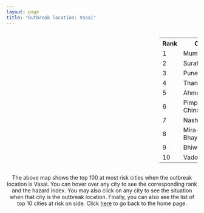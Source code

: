 ```yaml
---
layout: page
title: "Outbreak location: Vasai"
---
```

<div style="width: 100%; overflow: auto;">
<div style="width: 75%; float: left;">
<div id="mapid">
<script src="https://buda-magenta.github.io/hazard_map/load_map.js"></script>

<script>
var marker_outbreak = L.marker([19.439885, 72.880383],{"autoPan": true}).addTo(map); marker_outbreak.bindTooltip("Vasai").openTooltip();

var circle_1 = L.circle([19.075990, 72.877393], {"pane": "markerPane", "color": "red", "fill": true, "fillOpacity": 0.2, "fillRule": "evenodd", "lineCap": "round", "lineJoin": "round", "opacity": 1.0, "radius": 173871, "stroke": true, "weight": 3}).addTo(map);
circle_1.bindTooltip("Mumbai<br>rank: 1<br>hazard index: 0.173872")
circle_1.bindPopup('<a href="https://buda-magenta.github.io/hazard_map/Mumbai">Mumbai</a>')

var circle_2 = L.circle([21.170200, 72.831100], {"pane": "markerPane", "color": "red", "fill": true, "fillOpacity": 0.2, "fillRule": "evenodd", "lineCap": "round", "lineJoin": "round", "opacity": 1.0, "radius": 50974, "stroke": true, "weight": 3}).addTo(map);
circle_2.bindTooltip("Surat<br>rank: 2<br>hazard index: 0.050974")
circle_2.bindPopup('<a href="https://buda-magenta.github.io/hazard_map/Surat">Surat</a>')

var circle_3 = L.circle([18.521428, 73.854454], {"pane": "markerPane", "color": "red", "fill": true, "fillOpacity": 0.2, "fillRule": "evenodd", "lineCap": "round", "lineJoin": "round", "opacity": 1.0, "radius": 33103, "stroke": true, "weight": 3}).addTo(map);
circle_3.bindTooltip("Pune<br>rank: 3<br>hazard index: 0.033104")
circle_3.bindPopup('<a href="https://buda-magenta.github.io/hazard_map/Pune">Pune</a>')

var circle_4 = L.circle([19.194329, 72.970178], {"pane": "markerPane", "color": "red", "fill": true, "fillOpacity": 0.2, "fillRule": "evenodd", "lineCap": "round", "lineJoin": "round", "opacity": 1.0, "radius": 17356, "stroke": true, "weight": 3}).addTo(map);
circle_4.bindTooltip("Thane<br>rank: 4<br>hazard index: 0.017357")
circle_4.bindPopup('<a href="https://buda-magenta.github.io/hazard_map/Thane">Thane</a>')

var circle_5 = L.circle([23.021624, 72.579707], {"pane": "markerPane", "color": "red", "fill": true, "fillOpacity": 0.2, "fillRule": "evenodd", "lineCap": "round", "lineJoin": "round", "opacity": 1.0, "radius": 15491, "stroke": true, "weight": 3}).addTo(map);
circle_5.bindTooltip("Ahmedabad<br>rank: 5<br>hazard index: 0.015492")
circle_5.bindPopup('<a href="https://buda-magenta.github.io/hazard_map/Ahmedabad">Ahmedabad</a>')

var circle_6 = L.circle([18.627929, 73.800983], {"pane": "markerPane", "color": "red", "fill": true, "fillOpacity": 0.2, "fillRule": "evenodd", "lineCap": "round", "lineJoin": "round", "opacity": 1.0, "radius": 14947, "stroke": true, "weight": 3}).addTo(map);
circle_6.bindTooltip("Pimpri Chinchwad<br>rank: 6<br>hazard index: 0.014948")
circle_6.bindPopup('<a href="https://buda-magenta.github.io/hazard_map/Pimpri_Chinchwad">Pimpri Chinchwad</a>')

var circle_7 = L.circle([20.011247, 73.790236], {"pane": "markerPane", "color": "red", "fill": true, "fillOpacity": 0.2, "fillRule": "evenodd", "lineCap": "round", "lineJoin": "round", "opacity": 1.0, "radius": 12388, "stroke": true, "weight": 3}).addTo(map);
circle_7.bindTooltip("Nashik<br>rank: 7<br>hazard index: 0.012388")
circle_7.bindPopup('<a href="https://buda-magenta.github.io/hazard_map/Nashik">Nashik</a>')

var circle_8 = L.circle([19.295200, 72.854400], {"pane": "markerPane", "color": "red", "fill": true, "fillOpacity": 0.2, "fillRule": "evenodd", "lineCap": "round", "lineJoin": "round", "opacity": 1.0, "radius": 9389, "stroke": true, "weight": 3}).addTo(map);
circle_8.bindTooltip("Mira-Bhayandar<br>rank: 8<br>hazard index: 0.009389")
circle_8.bindPopup('<a href="https://buda-magenta.github.io/hazard_map/Mira-Bhayandar">Mira-Bhayandar</a>')

var circle_9 = L.circle([19.362531, 73.078475], {"pane": "markerPane", "color": "red", "fill": true, "fillOpacity": 0.2, "fillRule": "evenodd", "lineCap": "round", "lineJoin": "round", "opacity": 1.0, "radius": 7679, "stroke": true, "weight": 3}).addTo(map);
circle_9.bindTooltip("Bhiwandi<br>rank: 9<br>hazard index: 0.007679")
circle_9.bindPopup('<a href="https://buda-magenta.github.io/hazard_map/Bhiwandi">Bhiwandi</a>')

var circle_10 = L.circle([22.297314, 73.194257], {"pane": "markerPane", "color": "red", "fill": true, "fillOpacity": 0.2, "fillRule": "evenodd", "lineCap": "round", "lineJoin": "round", "opacity": 1.0, "radius": 5310, "stroke": true, "weight": 3}).addTo(map);
circle_10.bindTooltip("Vadodara<br>rank: 10<br>hazard index: 0.005311")
circle_10.bindPopup('<a href="https://buda-magenta.github.io/hazard_map/Vadodara">Vadodara</a>')

var circle_11 = L.circle([19.261944, 73.194760], {"pane": "markerPane", "color": "red", "fill": true, "fillOpacity": 0.2, "fillRule": "evenodd", "lineCap": "round", "lineJoin": "round", "opacity": 1.0, "radius": 4969, "stroke": true, "weight": 3}).addTo(map);
circle_11.bindTooltip("Ulhas Nagar<br>rank: 11<br>hazard index: 0.004969")
circle_11.bindPopup('<a href="https://buda-magenta.github.io/hazard_map/Ulhas_Nagar">Ulhas Nagar</a>')

var circle_12 = L.circle([28.651718, 77.221939], {"pane": "markerPane", "color": "red", "fill": true, "fillOpacity": 0.2, "fillRule": "evenodd", "lineCap": "round", "lineJoin": "round", "opacity": 1.0, "radius": 4294, "stroke": true, "weight": 3}).addTo(map);
circle_12.bindTooltip("Delhi<br>rank: 12<br>hazard index: 0.004295")
circle_12.bindPopup('<a href="https://buda-magenta.github.io/hazard_map/Delhi">Delhi</a>')

var circle_13 = L.circle([20.952407, 72.932383], {"pane": "markerPane", "color": "red", "fill": true, "fillOpacity": 0.2, "fillRule": "evenodd", "lineCap": "round", "lineJoin": "round", "opacity": 1.0, "radius": 2999, "stroke": true, "weight": 3}).addTo(map);
circle_13.bindTooltip("Navsari<br>rank: 13<br>hazard index: 0.002999")
circle_13.bindPopup('<a href="https://buda-magenta.github.io/hazard_map/Navsari">Navsari</a>')

var circle_14 = L.circle([19.143607, 73.295535], {"pane": "markerPane", "color": "red", "fill": true, "fillOpacity": 0.2, "fillRule": "evenodd", "lineCap": "round", "lineJoin": "round", "opacity": 1.0, "radius": 2445, "stroke": true, "weight": 3}).addTo(map);
circle_14.bindTooltip("Ambarnath<br>rank: 14<br>hazard index: 0.002445")
circle_14.bindPopup('<a href="https://buda-magenta.github.io/hazard_map/Ambarnath">Ambarnath</a>')

var circle_15 = L.circle([19.250000, 74.750000], {"pane": "markerPane", "color": "red", "fill": true, "fillOpacity": 0.2, "fillRule": "evenodd", "lineCap": "round", "lineJoin": "round", "opacity": 1.0, "radius": 2441, "stroke": true, "weight": 3}).addTo(map);
circle_15.bindTooltip("Ahmadnagar<br>rank: 15<br>hazard index: 0.002441")
circle_15.bindPopup('<a href="https://buda-magenta.github.io/hazard_map/Ahmadnagar">Ahmadnagar</a>')

var circle_16 = L.circle([15.398403, 73.812918], {"pane": "markerPane", "color": "red", "fill": true, "fillOpacity": 0.2, "fillRule": "evenodd", "lineCap": "round", "lineJoin": "round", "opacity": 1.0, "radius": 1999, "stroke": true, "weight": 3}).addTo(map);
circle_16.bindTooltip("Vasco Da Gama<br>rank: 16<br>hazard index: 0.002000")
circle_16.bindPopup('<a href="https://buda-magenta.github.io/hazard_map/Vasco_Da_Gama">Vasco Da Gama</a>')

var circle_17 = L.circle([12.979120, 77.591300], {"pane": "markerPane", "color": "red", "fill": true, "fillOpacity": 0.2, "fillRule": "evenodd", "lineCap": "round", "lineJoin": "round", "opacity": 1.0, "radius": 1954, "stroke": true, "weight": 3}).addTo(map);
circle_17.bindTooltip("Bangalore<br>rank: 17<br>hazard index: 0.001955")
circle_17.bindPopup('<a href="https://buda-magenta.github.io/hazard_map/Bangalore">Bangalore</a>')

var circle_18 = L.circle([17.388786, 78.461065], {"pane": "markerPane", "color": "red", "fill": true, "fillOpacity": 0.2, "fillRule": "evenodd", "lineCap": "round", "lineJoin": "round", "opacity": 1.0, "radius": 1711, "stroke": true, "weight": 3}).addTo(map);
circle_18.bindTooltip("Hyderabad<br>rank: 18<br>hazard index: 0.001711")
circle_18.bindPopup('<a href="https://buda-magenta.github.io/hazard_map/Hyderabad">Hyderabad</a>')

var circle_19 = L.circle([20.432402, 73.141172], {"pane": "markerPane", "color": "red", "fill": true, "fillOpacity": 0.2, "fillRule": "evenodd", "lineCap": "round", "lineJoin": "round", "opacity": 1.0, "radius": 1538, "stroke": true, "weight": 3}).addTo(map);
circle_19.bindTooltip("Valsad<br>rank: 19<br>hazard index: 0.001538")
circle_19.bindPopup('<a href="https://buda-magenta.github.io/hazard_map/Valsad">Valsad</a>')

var circle_20 = L.circle([22.541418, 88.357691], {"pane": "markerPane", "color": "red", "fill": true, "fillOpacity": 0.2, "fillRule": "evenodd", "lineCap": "round", "lineJoin": "round", "opacity": 1.0, "radius": 1284, "stroke": true, "weight": 3}).addTo(map);
circle_20.bindTooltip("Kolkata<br>rank: 20<br>hazard index: 0.001285")
circle_20.bindPopup('<a href="https://buda-magenta.github.io/hazard_map/Kolkata">Kolkata</a>')

var circle_21 = L.circle([13.083694, 80.270186], {"pane": "markerPane", "color": "red", "fill": true, "fillOpacity": 0.2, "fillRule": "evenodd", "lineCap": "round", "lineJoin": "round", "opacity": 1.0, "radius": 1256, "stroke": true, "weight": 3}).addTo(map);
circle_21.bindTooltip("Chennai<br>rank: 21<br>hazard index: 0.001256")
circle_21.bindPopup('<a href="https://buda-magenta.github.io/hazard_map/Chennai">Chennai</a>')

var circle_22 = L.circle([21.149813, 79.082056], {"pane": "markerPane", "color": "red", "fill": true, "fillOpacity": 0.2, "fillRule": "evenodd", "lineCap": "round", "lineJoin": "round", "opacity": 1.0, "radius": 959, "stroke": true, "weight": 3}).addTo(map);
circle_22.bindTooltip("Nagpur<br>rank: 22<br>hazard index: 0.000960")
circle_22.bindPopup('<a href="https://buda-magenta.github.io/hazard_map/Nagpur">Nagpur</a>')

var circle_23 = L.circle([8.576971, 77.050125], {"pane": "markerPane", "color": "red", "fill": true, "fillOpacity": 0.2, "fillRule": "evenodd", "lineCap": "round", "lineJoin": "round", "opacity": 1.0, "radius": 914, "stroke": true, "weight": 3}).addTo(map);
circle_23.bindTooltip("Thiruvananthapuram<br>rank: 23<br>hazard index: 0.000914")
circle_23.bindPopup('<a href="https://buda-magenta.github.io/hazard_map/Thiruvananthapuram">Thiruvananthapuram</a>')

var circle_24 = L.circle([17.636129, 74.298278], {"pane": "markerPane", "color": "red", "fill": true, "fillOpacity": 0.2, "fillRule": "evenodd", "lineCap": "round", "lineJoin": "round", "opacity": 1.0, "radius": 904, "stroke": true, "weight": 3}).addTo(map);
circle_24.bindTooltip("Satara<br>rank: 24<br>hazard index: 0.000905")
circle_24.bindPopup('<a href="https://buda-magenta.github.io/hazard_map/Satara">Satara</a>')

var circle_25 = L.circle([19.877263, 75.339024], {"pane": "markerPane", "color": "red", "fill": true, "fillOpacity": 0.2, "fillRule": "evenodd", "lineCap": "round", "lineJoin": "round", "opacity": 1.0, "radius": 880, "stroke": true, "weight": 3}).addTo(map);
circle_25.bindTooltip("Aurangabad<br>rank: 25<br>hazard index: 0.000881")
circle_25.bindPopup('<a href="https://buda-magenta.github.io/hazard_map/Aurangabad">Aurangabad</a>')

var circle_26 = L.circle([12.869810, 74.843008], {"pane": "markerPane", "color": "red", "fill": true, "fillOpacity": 0.2, "fillRule": "evenodd", "lineCap": "round", "lineJoin": "round", "opacity": 1.0, "radius": 834, "stroke": true, "weight": 3}).addTo(map);
circle_26.bindTooltip("Mangalore<br>rank: 26<br>hazard index: 0.000835")
circle_26.bindPopup('<a href="https://buda-magenta.github.io/hazard_map/Mangalore">Mangalore</a>')

var circle_27 = L.circle([25.531031, 78.652689], {"pane": "markerPane", "color": "red", "fill": true, "fillOpacity": 0.2, "fillRule": "evenodd", "lineCap": "round", "lineJoin": "round", "opacity": 1.0, "radius": 745, "stroke": true, "weight": 3}).addTo(map);
circle_27.bindTooltip("Jhansi<br>rank: 27<br>hazard index: 0.000746")
circle_27.bindPopup('<a href="https://buda-magenta.github.io/hazard_map/Jhansi">Jhansi</a>')

var circle_28 = L.circle([20.843512, 75.525927], {"pane": "markerPane", "color": "red", "fill": true, "fillOpacity": 0.2, "fillRule": "evenodd", "lineCap": "round", "lineJoin": "round", "opacity": 1.0, "radius": 700, "stroke": true, "weight": 3}).addTo(map);
circle_28.bindTooltip("Jalgaon<br>rank: 28<br>hazard index: 0.000701")
circle_28.bindPopup('<a href="https://buda-magenta.github.io/hazard_map/Jalgaon">Jalgaon</a>')

var circle_29 = L.circle([17.849907, 75.276320], {"pane": "markerPane", "color": "red", "fill": true, "fillOpacity": 0.2, "fillRule": "evenodd", "lineCap": "round", "lineJoin": "round", "opacity": 1.0, "radius": 696, "stroke": true, "weight": 3}).addTo(map);
circle_29.bindTooltip("Solapur<br>rank: 29<br>hazard index: 0.000696")
circle_29.bindPopup('<a href="https://buda-magenta.github.io/hazard_map/Solapur">Solapur</a>')

var circle_30 = L.circle([26.838100, 80.934600], {"pane": "markerPane", "color": "red", "fill": true, "fillOpacity": 0.2, "fillRule": "evenodd", "lineCap": "round", "lineJoin": "round", "opacity": 1.0, "radius": 626, "stroke": true, "weight": 3}).addTo(map);
circle_30.bindTooltip("Lucknow<br>rank: 30<br>hazard index: 0.000627")
circle_30.bindPopup('<a href="https://buda-magenta.github.io/hazard_map/Lucknow">Lucknow</a>')

var circle_31 = L.circle([22.305199, 70.802833], {"pane": "markerPane", "color": "red", "fill": true, "fillOpacity": 0.2, "fillRule": "evenodd", "lineCap": "round", "lineJoin": "round", "opacity": 1.0, "radius": 594, "stroke": true, "weight": 3}).addTo(map);
circle_31.bindTooltip("Rajkot<br>rank: 31<br>hazard index: 0.000594")
circle_31.bindPopup('<a href="https://buda-magenta.github.io/hazard_map/Rajkot">Rajkot</a>')

var circle_32 = L.circle([26.915458, 75.818982], {"pane": "markerPane", "color": "red", "fill": true, "fillOpacity": 0.2, "fillRule": "evenodd", "lineCap": "round", "lineJoin": "round", "opacity": 1.0, "radius": 571, "stroke": true, "weight": 3}).addTo(map);
circle_32.bindTooltip("Jaipur<br>rank: 32<br>hazard index: 0.000572")
circle_32.bindPopup('<a href="https://buda-magenta.github.io/hazard_map/Jaipur">Jaipur</a>')

var circle_33 = L.circle([11.258608, 75.778874], {"pane": "markerPane", "color": "red", "fill": true, "fillOpacity": 0.2, "fillRule": "evenodd", "lineCap": "round", "lineJoin": "round", "opacity": 1.0, "radius": 552, "stroke": true, "weight": 3}).addTo(map);
circle_33.bindTooltip("Kozhikode<br>rank: 33<br>hazard index: 0.000552")
circle_33.bindPopup('<a href="https://buda-magenta.github.io/hazard_map/Kozhikode">Kozhikode</a>')

var circle_34 = L.circle([22.720362, 75.868200], {"pane": "markerPane", "color": "red", "fill": true, "fillOpacity": 0.2, "fillRule": "evenodd", "lineCap": "round", "lineJoin": "round", "opacity": 1.0, "radius": 523, "stroke": true, "weight": 3}).addTo(map);
circle_34.bindTooltip("Indore<br>rank: 34<br>hazard index: 0.000523")
circle_34.bindPopup('<a href="https://buda-magenta.github.io/hazard_map/Indore">Indore</a>')

var circle_35 = L.circle([9.931308, 76.267414], {"pane": "markerPane", "color": "red", "fill": true, "fillOpacity": 0.2, "fillRule": "evenodd", "lineCap": "round", "lineJoin": "round", "opacity": 1.0, "radius": 521, "stroke": true, "weight": 3}).addTo(map);
circle_35.bindTooltip("Kochi<br>rank: 35<br>hazard index: 0.000521")
circle_35.bindPopup('<a href="https://buda-magenta.github.io/hazard_map/Kochi">Kochi</a>')

var circle_36 = L.circle([22.689507, 72.871520], {"pane": "markerPane", "color": "red", "fill": true, "fillOpacity": 0.2, "fillRule": "evenodd", "lineCap": "round", "lineJoin": "round", "opacity": 1.0, "radius": 505, "stroke": true, "weight": 3}).addTo(map);
circle_36.bindTooltip("Nadiad<br>rank: 36<br>hazard index: 0.000505")
circle_36.bindPopup('<a href="https://buda-magenta.github.io/hazard_map/Nadiad">Nadiad</a>')

var circle_37 = L.circle([22.558499, 72.962563], {"pane": "markerPane", "color": "red", "fill": true, "fillOpacity": 0.2, "fillRule": "evenodd", "lineCap": "round", "lineJoin": "round", "opacity": 1.0, "radius": 478, "stroke": true, "weight": 3}).addTo(map);
circle_37.bindTooltip("Anand<br>rank: 37<br>hazard index: 0.000479")
circle_37.bindPopup('<a href="https://buda-magenta.github.io/hazard_map/Anand">Anand</a>')

var circle_38 = L.circle([21.771884, 72.141645], {"pane": "markerPane", "color": "red", "fill": true, "fillOpacity": 0.2, "fillRule": "evenodd", "lineCap": "round", "lineJoin": "round", "opacity": 1.0, "radius": 452, "stroke": true, "weight": 3}).addTo(map);
circle_38.bindTooltip("Bhavnagar<br>rank: 38<br>hazard index: 0.000452")
circle_38.bindPopup('<a href="https://buda-magenta.github.io/hazard_map/Bhavnagar">Bhavnagar</a>')

var circle_39 = L.circle([25.438130, 81.833800], {"pane": "markerPane", "color": "red", "fill": true, "fillOpacity": 0.2, "fillRule": "evenodd", "lineCap": "round", "lineJoin": "round", "opacity": 1.0, "radius": 438, "stroke": true, "weight": 3}).addTo(map);
circle_39.bindTooltip("Allahabad<br>rank: 39<br>hazard index: 0.000438")
circle_39.bindPopup('<a href="https://buda-magenta.github.io/hazard_map/Allahabad">Allahabad</a>')

var circle_40 = L.circle([23.258486, 77.401989], {"pane": "markerPane", "color": "red", "fill": true, "fillOpacity": 0.2, "fillRule": "evenodd", "lineCap": "round", "lineJoin": "round", "opacity": 1.0, "radius": 419, "stroke": true, "weight": 3}).addTo(map);
circle_40.bindTooltip("Bhopal<br>rank: 40<br>hazard index: 0.000420")
circle_40.bindPopup('<a href="https://buda-magenta.github.io/hazard_map/Bhopal">Bhopal</a>')

var circle_41 = L.circle([8.887951, 76.595501], {"pane": "markerPane", "color": "red", "fill": true, "fillOpacity": 0.2, "fillRule": "evenodd", "lineCap": "round", "lineJoin": "round", "opacity": 1.0, "radius": 419, "stroke": true, "weight": 3}).addTo(map);
circle_41.bindTooltip("Kollam<br>rank: 41<br>hazard index: 0.000419")
circle_41.bindPopup('<a href="https://buda-magenta.github.io/hazard_map/Kollam">Kollam</a>')

var circle_42 = L.circle([23.160894, 79.949770], {"pane": "markerPane", "color": "red", "fill": true, "fillOpacity": 0.2, "fillRule": "evenodd", "lineCap": "round", "lineJoin": "round", "opacity": 1.0, "radius": 411, "stroke": true, "weight": 3}).addTo(map);
circle_42.bindTooltip("Jabalpur<br>rank: 42<br>hazard index: 0.000412")
circle_42.bindPopup('<a href="https://buda-magenta.github.io/hazard_map/Jabalpur">Jabalpur</a>')

var circle_43 = L.circle([25.895924, 82.437716], {"pane": "markerPane", "color": "red", "fill": true, "fillOpacity": 0.2, "fillRule": "evenodd", "lineCap": "round", "lineJoin": "round", "opacity": 1.0, "radius": 409, "stroke": true, "weight": 3}).addTo(map);
circle_43.bindTooltip("Badlapur<br>rank: 43<br>hazard index: 0.000409")
circle_43.bindPopup('<a href="https://buda-magenta.github.io/hazard_map/Badlapur">Badlapur</a>')

var circle_44 = L.circle([25.335649, 83.007629], {"pane": "markerPane", "color": "red", "fill": true, "fillOpacity": 0.2, "fillRule": "evenodd", "lineCap": "round", "lineJoin": "round", "opacity": 1.0, "radius": 408, "stroke": true, "weight": 3}).addTo(map);
circle_44.bindTooltip("Varanasi<br>rank: 44<br>hazard index: 0.000409")
circle_44.bindPopup('<a href="https://buda-magenta.github.io/hazard_map/Varanasi">Varanasi</a>')

var circle_45 = L.circle([20.325704, 78.116914], {"pane": "markerPane", "color": "red", "fill": true, "fillOpacity": 0.2, "fillRule": "evenodd", "lineCap": "round", "lineJoin": "round", "opacity": 1.0, "radius": 398, "stroke": true, "weight": 3}).addTo(map);
circle_45.bindTooltip("Yavatmal<br>rank: 45<br>hazard index: 0.000398")
circle_45.bindPopup('<a href="https://buda-magenta.github.io/hazard_map/Yavatmal">Yavatmal</a>')

var circle_46 = L.circle([10.525626, 76.213254], {"pane": "markerPane", "color": "red", "fill": true, "fillOpacity": 0.2, "fillRule": "evenodd", "lineCap": "round", "lineJoin": "round", "opacity": 1.0, "radius": 396, "stroke": true, "weight": 3}).addTo(map);
circle_46.bindTooltip("Thrissur<br>rank: 46<br>hazard index: 0.000396")
circle_46.bindPopup('<a href="https://buda-magenta.github.io/hazard_map/Thrissur">Thrissur</a>')

var circle_47 = L.circle([21.750000, 73.000000], {"pane": "markerPane", "color": "red", "fill": true, "fillOpacity": 0.2, "fillRule": "evenodd", "lineCap": "round", "lineJoin": "round", "opacity": 1.0, "radius": 362, "stroke": true, "weight": 3}).addTo(map);
circle_47.bindTooltip("Bharuch<br>rank: 47<br>hazard index: 0.000362")
circle_47.bindPopup('<a href="https://buda-magenta.github.io/hazard_map/Bharuch">Bharuch</a>')

var circle_48 = L.circle([26.460914, 80.321759], {"pane": "markerPane", "color": "red", "fill": true, "fillOpacity": 0.2, "fillRule": "evenodd", "lineCap": "round", "lineJoin": "round", "opacity": 1.0, "radius": 340, "stroke": true, "weight": 3}).addTo(map);
circle_48.bindTooltip("Kanpur<br>rank: 48<br>hazard index: 0.000341")
circle_48.bindPopup('<a href="https://buda-magenta.github.io/hazard_map/Kanpur">Kanpur</a>')

var circle_49 = L.circle([25.609324, 85.123525], {"pane": "markerPane", "color": "red", "fill": true, "fillOpacity": 0.2, "fillRule": "evenodd", "lineCap": "round", "lineJoin": "round", "opacity": 1.0, "radius": 328, "stroke": true, "weight": 3}).addTo(map);
circle_49.bindTooltip("Patna<br>rank: 49<br>hazard index: 0.000328")
circle_49.bindPopup('<a href="https://buda-magenta.github.io/hazard_map/Patna">Patna</a>')

var circle_50 = L.circle([21.365999, 74.284004], {"pane": "markerPane", "color": "red", "fill": true, "fillOpacity": 0.2, "fillRule": "evenodd", "lineCap": "round", "lineJoin": "round", "opacity": 1.0, "radius": 310, "stroke": true, "weight": 3}).addTo(map);
circle_50.bindTooltip("Nandurbar<br>rank: 50<br>hazard index: 0.000310")
circle_50.bindPopup('<a href="https://buda-magenta.github.io/hazard_map/Nandurbar">Nandurbar</a>')

var circle_51 = L.circle([21.237947, 81.633683], {"pane": "markerPane", "color": "red", "fill": true, "fillOpacity": 0.2, "fillRule": "evenodd", "lineCap": "round", "lineJoin": "round", "opacity": 1.0, "radius": 300, "stroke": true, "weight": 3}).addTo(map);
circle_51.bindTooltip("Raipur<br>rank: 51<br>hazard index: 0.000301")
circle_51.bindPopup('<a href="https://buda-magenta.github.io/hazard_map/Raipur">Raipur</a>')

var circle_52 = L.circle([11.001812, 76.962843], {"pane": "markerPane", "color": "red", "fill": true, "fillOpacity": 0.2, "fillRule": "evenodd", "lineCap": "round", "lineJoin": "round", "opacity": 1.0, "radius": 292, "stroke": true, "weight": 3}).addTo(map);
circle_52.bindTooltip("Coimbatore<br>rank: 52<br>hazard index: 0.000292")
circle_52.bindPopup('<a href="https://buda-magenta.github.io/hazard_map/Coimbatore">Coimbatore</a>')

var circle_53 = L.circle([20.993276, 75.839983], {"pane": "markerPane", "color": "red", "fill": true, "fillOpacity": 0.2, "fillRule": "evenodd", "lineCap": "round", "lineJoin": "round", "opacity": 1.0, "radius": 288, "stroke": true, "weight": 3}).addTo(map);
circle_53.bindTooltip("Bhusawal<br>rank: 53<br>hazard index: 0.000288")
circle_53.bindPopup('<a href="https://buda-magenta.github.io/hazard_map/Bhusawal">Bhusawal</a>')

var circle_54 = L.circle([24.578721, 73.686257], {"pane": "markerPane", "color": "red", "fill": true, "fillOpacity": 0.2, "fillRule": "evenodd", "lineCap": "round", "lineJoin": "round", "opacity": 1.0, "radius": 244, "stroke": true, "weight": 3}).addTo(map);
circle_54.bindTooltip("Udaipur<br>rank: 54<br>hazard index: 0.000245")
circle_54.bindPopup('<a href="https://buda-magenta.github.io/hazard_map/Udaipur">Udaipur</a>')

var circle_55 = L.circle([25.196826, 76.000893], {"pane": "markerPane", "color": "red", "fill": true, "fillOpacity": 0.2, "fillRule": "evenodd", "lineCap": "round", "lineJoin": "round", "opacity": 1.0, "radius": 242, "stroke": true, "weight": 3}).addTo(map);
circle_55.bindTooltip("Kota<br>rank: 55<br>hazard index: 0.000243")
circle_55.bindPopup('<a href="https://buda-magenta.github.io/hazard_map/Kota">Kota</a>')

var circle_56 = L.circle([23.666667, 72.500000], {"pane": "markerPane", "color": "red", "fill": true, "fillOpacity": 0.2, "fillRule": "evenodd", "lineCap": "round", "lineJoin": "round", "opacity": 1.0, "radius": 235, "stroke": true, "weight": 3}).addTo(map);
circle_56.bindTooltip("Mahesana<br>rank: 56<br>hazard index: 0.000236")
circle_56.bindPopup('<a href="https://buda-magenta.github.io/hazard_map/Mahesana">Mahesana</a>')

var circle_57 = L.circle([16.850253, 74.594888], {"pane": "markerPane", "color": "red", "fill": true, "fillOpacity": 0.2, "fillRule": "evenodd", "lineCap": "round", "lineJoin": "round", "opacity": 1.0, "radius": 221, "stroke": true, "weight": 3}).addTo(map);
circle_57.bindTooltip("Sangli<br>rank: 57<br>hazard index: 0.000222")
circle_57.bindPopup('<a href="https://buda-magenta.github.io/hazard_map/Sangli">Sangli</a>')

var circle_58 = L.circle([20.266777, 85.843559], {"pane": "markerPane", "color": "red", "fill": true, "fillOpacity": 0.2, "fillRule": "evenodd", "lineCap": "round", "lineJoin": "round", "opacity": 1.0, "radius": 213, "stroke": true, "weight": 3}).addTo(map);
circle_58.bindTooltip("Bhubaneswar<br>rank: 58<br>hazard index: 0.000213")
circle_58.bindPopup('<a href="https://buda-magenta.github.io/hazard_map/Bhubaneswar">Bhubaneswar</a>')

var circle_59 = L.circle([30.733442, 76.779714], {"pane": "markerPane", "color": "red", "fill": true, "fillOpacity": 0.2, "fillRule": "evenodd", "lineCap": "round", "lineJoin": "round", "opacity": 1.0, "radius": 205, "stroke": true, "weight": 3}).addTo(map);
circle_59.bindTooltip("Chandigarh<br>rank: 59<br>hazard index: 0.000206")
circle_59.bindPopup('<a href="https://buda-magenta.github.io/hazard_map/Chandigarh">Chandigarh</a>')

var circle_60 = L.circle([26.296772, 73.035143], {"pane": "markerPane", "color": "red", "fill": true, "fillOpacity": 0.2, "fillRule": "evenodd", "lineCap": "round", "lineJoin": "round", "opacity": 1.0, "radius": 192, "stroke": true, "weight": 3}).addTo(map);
circle_60.bindTooltip("Jodhpur<br>rank: 60<br>hazard index: 0.000193")
circle_60.bindPopup('<a href="https://buda-magenta.github.io/hazard_map/Jodhpur">Jodhpur</a>')

var circle_61 = L.circle([23.223288, 72.649227], {"pane": "markerPane", "color": "red", "fill": true, "fillOpacity": 0.2, "fillRule": "evenodd", "lineCap": "round", "lineJoin": "round", "opacity": 1.0, "radius": 162, "stroke": true, "weight": 3}).addTo(map);
circle_61.bindTooltip("Gandhinagar<br>rank: 61<br>hazard index: 0.000163")
circle_61.bindPopup('<a href="https://buda-magenta.github.io/hazard_map/Gandhinagar">Gandhinagar</a>')

var circle_62 = L.circle([22.778500, 73.624516], {"pane": "markerPane", "color": "red", "fill": true, "fillOpacity": 0.2, "fillRule": "evenodd", "lineCap": "round", "lineJoin": "round", "opacity": 1.0, "radius": 159, "stroke": true, "weight": 3}).addTo(map);
circle_62.bindTooltip("Godhra<br>rank: 62<br>hazard index: 0.000159")
circle_62.bindPopup('<a href="https://buda-magenta.github.io/hazard_map/Godhra">Godhra</a>')

var circle_63 = L.circle([23.174597, 75.785142], {"pane": "markerPane", "color": "red", "fill": true, "fillOpacity": 0.2, "fillRule": "evenodd", "lineCap": "round", "lineJoin": "round", "opacity": 1.0, "radius": 157, "stroke": true, "weight": 3}).addTo(map);
circle_63.bindTooltip("Ujjain<br>rank: 63<br>hazard index: 0.000157")
circle_63.bindPopup('<a href="https://buda-magenta.github.io/hazard_map/Ujjain">Ujjain</a>')

var circle_64 = L.circle([13.341917, 74.747323], {"pane": "markerPane", "color": "red", "fill": true, "fillOpacity": 0.2, "fillRule": "evenodd", "lineCap": "round", "lineJoin": "round", "opacity": 1.0, "radius": 156, "stroke": true, "weight": 3}).addTo(map);
circle_64.bindTooltip("Udupi<br>rank: 64<br>hazard index: 0.000157")
circle_64.bindPopup('<a href="https://buda-magenta.github.io/hazard_map/Udupi">Udupi</a>')

var circle_65 = L.circle([17.723128, 83.301284], {"pane": "markerPane", "color": "red", "fill": true, "fillOpacity": 0.2, "fillRule": "evenodd", "lineCap": "round", "lineJoin": "round", "opacity": 1.0, "radius": 151, "stroke": true, "weight": 3}).addTo(map);
circle_65.bindTooltip("Visakhapatnam<br>rank: 65<br>hazard index: 0.000152")
circle_65.bindPopup('<a href="https://buda-magenta.github.io/hazard_map/Visakhapatnam">Visakhapatnam</a>')

var circle_66 = L.circle([23.071874, 70.131715], {"pane": "markerPane", "color": "red", "fill": true, "fillOpacity": 0.2, "fillRule": "evenodd", "lineCap": "round", "lineJoin": "round", "opacity": 1.0, "radius": 150, "stroke": true, "weight": 3}).addTo(map);
circle_66.bindTooltip("Gandhidham<br>rank: 66<br>hazard index: 0.000150")
circle_66.bindPopup('<a href="https://buda-magenta.github.io/hazard_map/Gandhidham">Gandhidham</a>')

var circle_67 = L.circle([31.634308, 74.873679], {"pane": "markerPane", "color": "red", "fill": true, "fillOpacity": 0.2, "fillRule": "evenodd", "lineCap": "round", "lineJoin": "round", "opacity": 1.0, "radius": 148, "stroke": true, "weight": 3}).addTo(map);
circle_67.bindTooltip("Amritsar<br>rank: 67<br>hazard index: 0.000149")
circle_67.bindPopup('<a href="https://buda-magenta.github.io/hazard_map/Amritsar">Amritsar</a>')

var circle_68 = L.circle([23.480592, 74.917790], {"pane": "markerPane", "color": "red", "fill": true, "fillOpacity": 0.2, "fillRule": "evenodd", "lineCap": "round", "lineJoin": "round", "opacity": 1.0, "radius": 138, "stroke": true, "weight": 3}).addTo(map);
circle_68.bindTooltip("Ratlam<br>rank: 68<br>hazard index: 0.000139")
circle_68.bindPopup('<a href="https://buda-magenta.github.io/hazard_map/Ratlam">Ratlam</a>')

var circle_69 = L.circle([16.702841, 74.240533], {"pane": "markerPane", "color": "red", "fill": true, "fillOpacity": 0.2, "fillRule": "evenodd", "lineCap": "round", "lineJoin": "round", "opacity": 1.0, "radius": 137, "stroke": true, "weight": 3}).addTo(map);
circle_69.bindTooltip("Kolhapur<br>rank: 69<br>hazard index: 0.000138")
circle_69.bindPopup('<a href="https://buda-magenta.github.io/hazard_map/Kolhapur">Kolhapur</a>')

var circle_70 = L.circle([22.750000, 71.666667], {"pane": "markerPane", "color": "red", "fill": true, "fillOpacity": 0.2, "fillRule": "evenodd", "lineCap": "round", "lineJoin": "round", "opacity": 1.0, "radius": 132, "stroke": true, "weight": 3}).addTo(map);
circle_70.bindTooltip("Surendranagar<br>rank: 70<br>hazard index: 0.000132")
circle_70.bindPopup('<a href="https://buda-magenta.github.io/hazard_map/Surendranagar">Surendranagar</a>')

var circle_71 = L.circle([19.918233, 75.868625], {"pane": "markerPane", "color": "red", "fill": true, "fillOpacity": 0.2, "fillRule": "evenodd", "lineCap": "round", "lineJoin": "round", "opacity": 1.0, "radius": 126, "stroke": true, "weight": 3}).addTo(map);
circle_71.bindTooltip("Jalna<br>rank: 71<br>hazard index: 0.000126")
circle_71.bindPopup('<a href="https://buda-magenta.github.io/hazard_map/Jalna">Jalna</a>')

var circle_72 = L.circle([26.180598, 91.753943], {"pane": "markerPane", "color": "red", "fill": true, "fillOpacity": 0.2, "fillRule": "evenodd", "lineCap": "round", "lineJoin": "round", "opacity": 1.0, "radius": 123, "stroke": true, "weight": 3}).addTo(map);
circle_72.bindTooltip("Guwahati<br>rank: 72<br>hazard index: 0.000123")
circle_72.bindPopup('<a href="https://buda-magenta.github.io/hazard_map/Guwahati">Guwahati</a>')

var circle_73 = L.circle([19.169335, 77.311013], {"pane": "markerPane", "color": "red", "fill": true, "fillOpacity": 0.2, "fillRule": "evenodd", "lineCap": "round", "lineJoin": "round", "opacity": 1.0, "radius": 120, "stroke": true, "weight": 3}).addTo(map);
circle_73.bindTooltip("Nanded Waghala<br>rank: 73<br>hazard index: 0.000121")
circle_73.bindPopup('<a href="https://buda-magenta.github.io/hazard_map/Nanded_Waghala">Nanded Waghala</a>')

var circle_74 = L.circle([22.610318, 73.461706], {"pane": "markerPane", "color": "red", "fill": true, "fillOpacity": 0.2, "fillRule": "evenodd", "lineCap": "round", "lineJoin": "round", "opacity": 1.0, "radius": 117, "stroke": true, "weight": 3}).addTo(map);
circle_74.bindTooltip("Kalol<br>rank: 74<br>hazard index: 0.000117")
circle_74.bindPopup('<a href="https://buda-magenta.github.io/hazard_map/Kalol">Kalol</a>')

var circle_75 = L.circle([9.500665, 76.412414], {"pane": "markerPane", "color": "red", "fill": true, "fillOpacity": 0.2, "fillRule": "evenodd", "lineCap": "round", "lineJoin": "round", "opacity": 1.0, "radius": 115, "stroke": true, "weight": 3}).addTo(map);
circle_75.bindTooltip("Alappuzha<br>rank: 75<br>hazard index: 0.000115")
circle_75.bindPopup('<a href="https://buda-magenta.github.io/hazard_map/Alappuzha">Alappuzha</a>')

var circle_76 = L.circle([22.473242, 70.055210], {"pane": "markerPane", "color": "red", "fill": true, "fillOpacity": 0.2, "fillRule": "evenodd", "lineCap": "round", "lineJoin": "round", "opacity": 1.0, "radius": 114, "stroke": true, "weight": 3}).addTo(map);
circle_76.bindTooltip("Jamnagar<br>rank: 76<br>hazard index: 0.000115")
circle_76.bindPopup('<a href="https://buda-magenta.github.io/hazard_map/Jamnagar">Jamnagar</a>')

var circle_77 = L.circle([24.500000, 81.000000], {"pane": "markerPane", "color": "red", "fill": true, "fillOpacity": 0.2, "fillRule": "evenodd", "lineCap": "round", "lineJoin": "round", "opacity": 1.0, "radius": 107, "stroke": true, "weight": 3}).addTo(map);
circle_77.bindTooltip("Satna<br>rank: 77<br>hazard index: 0.000108")
circle_77.bindPopup('<a href="https://buda-magenta.github.io/hazard_map/Satna">Satna</a>')

var circle_78 = L.circle([22.168600, 71.668500], {"pane": "markerPane", "color": "red", "fill": true, "fillOpacity": 0.2, "fillRule": "evenodd", "lineCap": "round", "lineJoin": "round", "opacity": 1.0, "radius": 97, "stroke": true, "weight": 3}).addTo(map);
circle_78.bindTooltip("Botad<br>rank: 78<br>hazard index: 0.000098")
circle_78.bindPopup('<a href="https://buda-magenta.github.io/hazard_map/Botad">Botad</a>')

var circle_79 = L.circle([26.671329, 83.364583], {"pane": "markerPane", "color": "red", "fill": true, "fillOpacity": 0.2, "fillRule": "evenodd", "lineCap": "round", "lineJoin": "round", "opacity": 1.0, "radius": 95, "stroke": true, "weight": 3}).addTo(map);
circle_79.bindTooltip("Gorakhpur<br>rank: 79<br>hazard index: 0.000095")
circle_79.bindPopup('<a href="https://buda-magenta.github.io/hazard_map/Gorakhpur">Gorakhpur</a>')

var circle_80 = L.circle([23.774057, 71.683735], {"pane": "markerPane", "color": "red", "fill": true, "fillOpacity": 0.2, "fillRule": "evenodd", "lineCap": "round", "lineJoin": "round", "opacity": 1.0, "radius": 94, "stroke": true, "weight": 3}).addTo(map);
circle_80.bindTooltip("Patan<br>rank: 80<br>hazard index: 0.000095")
circle_80.bindPopup('<a href="https://buda-magenta.github.io/hazard_map/Patan">Patan</a>')

var circle_81 = L.circle([15.351838, 75.137985], {"pane": "markerPane", "color": "red", "fill": true, "fillOpacity": 0.2, "fillRule": "evenodd", "lineCap": "round", "lineJoin": "round", "opacity": 1.0, "radius": 94, "stroke": true, "weight": 3}).addTo(map);
circle_81.bindTooltip("Hubli<br>rank: 81<br>hazard index: 0.000094")
circle_81.bindPopup('<a href="https://buda-magenta.github.io/hazard_map/Hubli">Hubli</a>')

var circle_82 = L.circle([15.857267, 74.506934], {"pane": "markerPane", "color": "red", "fill": true, "fillOpacity": 0.2, "fillRule": "evenodd", "lineCap": "round", "lineJoin": "round", "opacity": 1.0, "radius": 93, "stroke": true, "weight": 3}).addTo(map);
circle_82.bindTooltip("Belgaum<br>rank: 82<br>hazard index: 0.000093")
circle_82.bindPopup('<a href="https://buda-magenta.github.io/hazard_map/Belgaum">Belgaum</a>')

var circle_83 = L.circle([9.926115, 78.114098], {"pane": "markerPane", "color": "red", "fill": true, "fillOpacity": 0.2, "fillRule": "evenodd", "lineCap": "round", "lineJoin": "round", "opacity": 1.0, "radius": 93, "stroke": true, "weight": 3}).addTo(map);
circle_83.bindTooltip("Madurai<br>rank: 83<br>hazard index: 0.000093")
circle_83.bindPopup('<a href="https://buda-magenta.github.io/hazard_map/Madurai">Madurai</a>')

var circle_84 = L.circle([12.305183, 76.655361], {"pane": "markerPane", "color": "red", "fill": true, "fillOpacity": 0.2, "fillRule": "evenodd", "lineCap": "round", "lineJoin": "round", "opacity": 1.0, "radius": 91, "stroke": true, "weight": 3}).addTo(map);
circle_84.bindTooltip("Mysore<br>rank: 84<br>hazard index: 0.000092")
circle_84.bindPopup('<a href="https://buda-magenta.github.io/hazard_map/Mysore">Mysore</a>')

var circle_85 = L.circle([24.170979, 72.436638], {"pane": "markerPane", "color": "red", "fill": true, "fillOpacity": 0.2, "fillRule": "evenodd", "lineCap": "round", "lineJoin": "round", "opacity": 1.0, "radius": 90, "stroke": true, "weight": 3}).addTo(map);
circle_85.bindTooltip("Palanpur<br>rank: 85<br>hazard index: 0.000090")
circle_85.bindPopup('<a href="https://buda-magenta.github.io/hazard_map/Palanpur">Palanpur</a>')

var circle_86 = L.circle([26.698885, 88.320030], {"pane": "markerPane", "color": "red", "fill": true, "fillOpacity": 0.2, "fillRule": "evenodd", "lineCap": "round", "lineJoin": "round", "opacity": 1.0, "radius": 81, "stroke": true, "weight": 3}).addTo(map);
circle_86.bindTooltip("Bagdogra<br>rank: 86<br>hazard index: 0.000082")
circle_86.bindPopup('<a href="https://buda-magenta.github.io/hazard_map/Bagdogra">Bagdogra</a>')

var circle_87 = L.circle([23.247245, 69.668339], {"pane": "markerPane", "color": "red", "fill": true, "fillOpacity": 0.2, "fillRule": "evenodd", "lineCap": "round", "lineJoin": "round", "opacity": 1.0, "radius": 81, "stroke": true, "weight": 3}).addTo(map);
circle_87.bindTooltip("Bhuj<br>rank: 87<br>hazard index: 0.000082")
circle_87.bindPopup('<a href="https://buda-magenta.github.io/hazard_map/Bhuj">Bhuj</a>')

var circle_88 = L.circle([23.370035, 85.325013], {"pane": "markerPane", "color": "red", "fill": true, "fillOpacity": 0.2, "fillRule": "evenodd", "lineCap": "round", "lineJoin": "round", "opacity": 1.0, "radius": 79, "stroke": true, "weight": 3}).addTo(map);
circle_88.bindTooltip("Ranchi<br>rank: 88<br>hazard index: 0.000079")
circle_88.bindPopup('<a href="https://buda-magenta.github.io/hazard_map/Ranchi">Ranchi</a>')

var circle_89 = L.circle([26.469100, 74.639000], {"pane": "markerPane", "color": "red", "fill": true, "fillOpacity": 0.2, "fillRule": "evenodd", "lineCap": "round", "lineJoin": "round", "opacity": 1.0, "radius": 77, "stroke": true, "weight": 3}).addTo(map);
circle_89.bindTooltip("Ajmer<br>rank: 89<br>hazard index: 0.000078")
circle_89.bindPopup('<a href="https://buda-magenta.github.io/hazard_map/Ajmer">Ajmer</a>')

var circle_90 = L.circle([21.977864, 76.568828], {"pane": "markerPane", "color": "red", "fill": true, "fillOpacity": 0.2, "fillRule": "evenodd", "lineCap": "round", "lineJoin": "round", "opacity": 1.0, "radius": 75, "stroke": true, "weight": 3}).addTo(map);
circle_90.bindTooltip("Khandwa<br>rank: 90<br>hazard index: 0.000076")
circle_90.bindPopup('<a href="https://buda-magenta.github.io/hazard_map/Khandwa">Khandwa</a>')

var circle_91 = L.circle([19.290314, 76.602903], {"pane": "markerPane", "color": "red", "fill": true, "fillOpacity": 0.2, "fillRule": "evenodd", "lineCap": "round", "lineJoin": "round", "opacity": 1.0, "radius": 73, "stroke": true, "weight": 3}).addTo(map);
circle_91.bindTooltip("Parbhani<br>rank: 91<br>hazard index: 0.000073")
circle_91.bindPopup('<a href="https://buda-magenta.github.io/hazard_map/Parbhani">Parbhani</a>')

var circle_92 = L.circle([18.351469, 76.755121], {"pane": "markerPane", "color": "red", "fill": true, "fillOpacity": 0.2, "fillRule": "evenodd", "lineCap": "round", "lineJoin": "round", "opacity": 1.0, "radius": 72, "stroke": true, "weight": 3}).addTo(map);
circle_92.bindTooltip("Latur<br>rank: 92<br>hazard index: 0.000073")
circle_92.bindPopup('<a href="https://buda-magenta.github.io/hazard_map/Latur">Latur</a>')

var circle_93 = L.circle([20.761862, 77.192172], {"pane": "markerPane", "color": "red", "fill": true, "fillOpacity": 0.2, "fillRule": "evenodd", "lineCap": "round", "lineJoin": "round", "opacity": 1.0, "radius": 72, "stroke": true, "weight": 3}).addTo(map);
circle_93.bindTooltip("Akola<br>rank: 93<br>hazard index: 0.000072")
circle_93.bindPopup('<a href="https://buda-magenta.github.io/hazard_map/Akola">Akola</a>')

var circle_94 = L.circle([30.325565, 78.043681], {"pane": "markerPane", "color": "red", "fill": true, "fillOpacity": 0.2, "fillRule": "evenodd", "lineCap": "round", "lineJoin": "round", "opacity": 1.0, "radius": 71, "stroke": true, "weight": 3}).addTo(map);
circle_94.bindTooltip("Dehradun<br>rank: 94<br>hazard index: 0.000072")
circle_94.bindPopup('<a href="https://buda-magenta.github.io/hazard_map/Dehradun">Dehradun</a>')

var circle_95 = L.circle([27.175255, 78.009816], {"pane": "markerPane", "color": "red", "fill": true, "fillOpacity": 0.2, "fillRule": "evenodd", "lineCap": "round", "lineJoin": "round", "opacity": 1.0, "radius": 70, "stroke": true, "weight": 3}).addTo(map);
circle_95.bindTooltip("Agra<br>rank: 95<br>hazard index: 0.000071")
circle_95.bindPopup('<a href="https://buda-magenta.github.io/hazard_map/Agra">Agra</a>')

var circle_96 = L.circle([28.402979, 77.310384], {"pane": "markerPane", "color": "red", "fill": true, "fillOpacity": 0.2, "fillRule": "evenodd", "lineCap": "round", "lineJoin": "round", "opacity": 1.0, "radius": 70, "stroke": true, "weight": 3}).addTo(map);
circle_96.bindTooltip("Faridabad<br>rank: 96<br>hazard index: 0.000071")
circle_96.bindPopup('<a href="https://buda-magenta.github.io/hazard_map/Faridabad">Faridabad</a>')

var circle_97 = L.circle([8.188047, 77.429049], {"pane": "markerPane", "color": "red", "fill": true, "fillOpacity": 0.2, "fillRule": "evenodd", "lineCap": "round", "lineJoin": "round", "opacity": 1.0, "radius": 68, "stroke": true, "weight": 3}).addTo(map);
circle_97.bindTooltip("Nagercoil<br>rank: 97<br>hazard index: 0.000069")
circle_97.bindPopup('<a href="https://buda-magenta.github.io/hazard_map/Nagercoil">Nagercoil</a>')

var circle_98 = L.circle([16.695935, 74.455575], {"pane": "markerPane", "color": "red", "fill": true, "fillOpacity": 0.2, "fillRule": "evenodd", "lineCap": "round", "lineJoin": "round", "opacity": 1.0, "radius": 66, "stroke": true, "weight": 3}).addTo(map);
circle_98.bindTooltip("Ichalkaranji<br>rank: 98<br>hazard index: 0.000067")
circle_98.bindPopup('<a href="https://buda-magenta.github.io/hazard_map/Ichalkaranji">Ichalkaranji</a>')

var circle_99 = L.circle([23.000000, 76.166667], {"pane": "markerPane", "color": "red", "fill": true, "fillOpacity": 0.2, "fillRule": "evenodd", "lineCap": "round", "lineJoin": "round", "opacity": 1.0, "radius": 66, "stroke": true, "weight": 3}).addTo(map);
circle_99.bindTooltip("Dewas<br>rank: 99<br>hazard index: 0.000066")
circle_99.bindPopup('<a href="https://buda-magenta.github.io/hazard_map/Dewas">Dewas</a>')

var circle_100 = L.circle([22.801519, 86.202958], {"pane": "markerPane", "color": "red", "fill": true, "fillOpacity": 0.2, "fillRule": "evenodd", "lineCap": "round", "lineJoin": "round", "opacity": 1.0, "radius": 64, "stroke": true, "weight": 3}).addTo(map);
circle_100.bindTooltip("Jamshedpur<br>rank: 100<br>hazard index: 0.000065")
circle_100.bindPopup('<a href="https://buda-magenta.github.io/hazard_map/Jamshedpur">Jamshedpur</a>')
</script>
</div>
</div>


<div style="width: 20%; float: right;">
<table>
<tr>
<th>Rank</th>
<th>City</th>
</tr>

<tr>
<td>1</td>
<td>Mumbai</td>
</tr>

<tr>
<td>2</td>
<td>Surat</td>
</tr>

<tr>
<td>3</td>
<td>Pune</td>
</tr>

<tr>
<td>4</td>
<td>Thane</td>
</tr>

<tr>
<td>5</td>
<td>Ahmedabad</td>
</tr>

<tr>
<td>6</td>
<td>Pimpri Chinchwad</td>
</tr>

<tr>
<td>7</td>
<td>Nashik</td>
</tr>

<tr>
<td>8</td>
<td>Mira-Bhayandar</td>
</tr>

<tr>
<td>9</td>
<td>Bhiwandi</td>
</tr>

<tr>
<td>10</td>
<td>Vadodara</td>
</tr>

</table>
</div>
</div>


<p align="center"> The above map shows the top 100 at most risk cities when the outbreak location is Vasai. You can hover over any city to see the corresponding rank and the hazard index. You may also click on any city to see the situation when that city is the outbreak location. Finally, you can also see the list of top 10 cities at risk on side.  Click <a href="https://buda-magenta.github.io/hazard_map/">here</a> to go back to the home page.
</p>